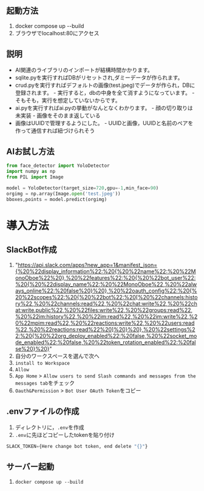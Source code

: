 ## 起動方法
1. docker compose up --build
1. ブラウザでlocalhost:80にアクセス

## 説明
- AI関連のライブラリのインポートが結構時間かかります。
- sqlite.pyを実行すればDBがリセットされ,ダミーデータが作られます。
- crud.pyを実行すればデフォルトの画像(test.jpeg)でデータが作られ，DBに登録されます。
        - 実行すると，dbの中身を全て消すようになっています。
        - そもそも，実行を想定していないからです。
- ai.pyを実行すればai.pyの挙動がなんとなくわかります。
        - 顔の切り取りは未実装
        - 画像をそのまま返している
- 画像はUUIDで管理するようにした。
        - UUIDと画像，UUIDと名前のペアを作って通信すれば紐づけられそう

## AIお試し方法
```python
from face_detector import YoloDetector
import numpy as np
from PIL import Image

model = YoloDetector(target_size=720,gpu=-1,min_face=90)
orgimg = np.array(Image.open('test.jpeg'))
bboxes,points = model.predict(orgimg)
```

# 導入方法
## SlackBot作成
1. "https://api.slack.com/apps?new_app=1&manifest_json={%20%22display_information%22:%20{%20%22name%22:%20%22MonoOboe%22%20},%20%22features%22:%20{%20%22bot_user%22:%20{%20%22display_name%22:%20%22MonoOboe%22,%20%22always_online%22:%20false%20}%20},%20%22oauth_config%22:%20{%20%22scopes%22:%20{%20%22bot%22:%20[%20%22channels:history%22,%20%22channels:read%22,%20%22chat:write%22,%20%22chat:write.public%22,%20%22files:write%22,%20%22groups:read%22,%20%22im:history%22,%20%22im:read%22,%20%22im:write%22,%20%22mpim:read%22,%20%22reactions:write%22,%20%22users:read%22,%20%22reactions:read%22%20]%20}%20},%20%22settings%22:%20{%20%22org_deploy_enabled%22:%20false,%20%22socket_mode_enabled%22:%20false,%20%22token_rotation_enabled%22:%20false%20}%20}"
1. 自分のワークスペースを選んで次へ
1. `install to Workspace`
1. `Allow`
1. `App Home` > `Allow users to send Slash commands and messages from the messages tab`をチェック
1. `Oauth&Permission` > `Bot User OAuth Token`をコピー

## .envファイルの作成
1. ディレクトリに，`.env`を作成
1. `.env`に先ほどコピーしたtokenを貼り付け
```python
SLACK_TOKEN={Here change bot token, end delete "{}"}
```
## サーバー起動
1. `docker compose up --build`
